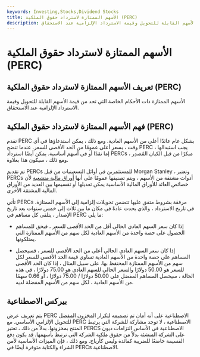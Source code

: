 ```yaml
---
keywords: Investing,Stocks,Dividend Stocks
title: الأسهم الممتازة لاسترداد حقوق الملكية (PERC)
description: الأسهم الممتازة ذات الأحكام الخاصة التي تحد من قيمة الأسهم القابلة للتحويل وقيمة الاسترداد الإلزامية عند الاستحقاق.
---
```


# الأسهم الممتازة لاسترداد حقوق الملكية (PERC)
## تعريف الأسهم الممتازة لاسترداد حقوق الملكية (PERC)

الأسهم الممتازة ذات الأحكام الخاصة التي تحد من قيمة الأسهم القابلة للتحويل وقيمة الاسترداد الإلزامية عند الاستحقاق.

## فهم الأسهم الممتازة لاسترداد حقوق الملكية (PERC)

تقدم PERC بشكل عام عائدًا أعلى من الأسهم العادية. ومع ذلك ، يمكن استدعاؤها في أي وقت ، بسعر أعلى عمومًا من الحد الأقصى للسعر. عندما تنضج PERC ، يجب استبدالها إما نقدًا أو في أسهم أساسية. يمكن أيضًا استرداد PERCs مبكرًا من قبل الكيان المُصدِر ، ومع ذلك ، سيكون هذا بعلاوة.

تم تقديم PERCs للمستثمرين في أوائل التسعينيات من قبل Morgan Stanley ، وتعتبر PERCs أدوات مشتقة من الأسهم ، ويتم تصنيفها عمومًا على أنها [أوراق مالية متشعبة](/bifurcation) لأن خصائص العائد للأوراق المالية الأساسية يمكن تعديلها أو تقسيمها بين العديد من الأوراق المالية المشتقة الأخرى.

تأتي PERCs مرفقة بشروط متفق عليها تتضمن تحويلات إلزامية إلى الأسهم الممتازة. في تاريخ الاسترداد ، والذي يحدث عادةً في مكان ما بين ثلاث إلى خمس سنوات بعد تاريخ الإصدار ، يتلقى كل مساهم في PERC ما يلي:

- إذا كان سعر السهم العادي الحالي أقل من الحد الأقصى للسعر ، فيحق للمساهم الحصول على حصة واحدة من الأسهم العادية لكل سهم من الأسهم الممتازة التي يمتلكونها.

- إذا كان سعر السهم العادي الحالي أعلى من الحد الأقصى للسعر ، فسيحصل المساهم على حصة واحدة من الأسهم العادية تساوي قيمة الحد الأقصى للسعر لكل سهم من الأسهم الممتازة المحتفظ بها. على سبيل المثال ، إذا كان الحد الأقصى للسعر هو 50.00 دولارًا والسعر الحالي للسهم العادي هو 75.00 دولارًا ، في هذه الحالة ، سيحصل المساهم المفضل على 50.00 دولارًا / 75.00 دولارًا ، أو 0.66 سهمًا من الأسهم العادية ، لكل سهم من الأسهم المفضلة لديه.

## بيركس الاصطناعية

يتم تعريف عرض PERC الاصطناعية على أنه أمان تم تصميمه لتكرار المخزون المفضل للتحويل الإلزامي الأساسي. مع PERC الاصطناعية ، لا توجد مشاركة للشركة التي يرتبط المنتج بمخزونها. بدلاً من ذلك ، تعتبر PERCS الاصطناعية في الأساس التزامات ديون على الشركة المنشئة بدلاً من حقوق ملكية الشركة التي ترتبط بأسهمها. قد يكون دفع القسيمة خاضعًا للضريبة كفائدة وليس كأرباح. ومع ذلك ، فإن الميزات الأساسية لأمن الشراء والكتابة متوفرة أيضًا في PERCs الاصطناعية.

